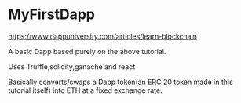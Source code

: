 # MyFirstDapp

https://www.dappuniversity.com/articles/learn-blockchain

A basic Dapp based purely on the above tutorial.

Uses Truffle,solidity,ganache and react

Basically converts/swaps a Dapp token(an ERC 20 token made in this tutorial itself) into ETH at a fixed exchange rate.



